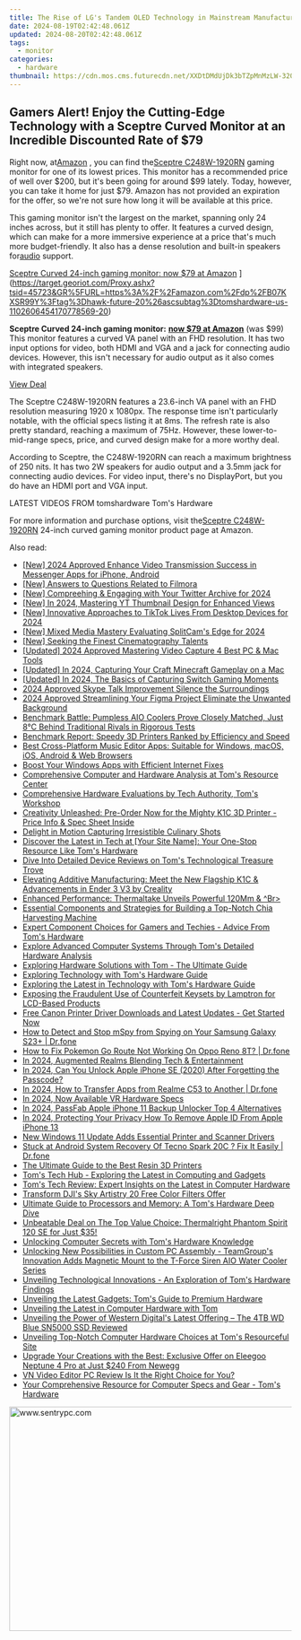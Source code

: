 ```yaml
---
title: The Rise of LG's Tandem OLED Technology in Mainstream Manufacturing, Epitomized by the Flourishing Display of Dell XPS Narratives
date: 2024-08-19T02:42:48.061Z
updated: 2024-08-20T02:42:48.061Z
tags:
  - monitor
categories:
  - hardware
thumbnail: https://cdn.mos.cms.futurecdn.net/XXDtDMdUjDk3bTZpMnMzLW-320-80.jpg
---
```


## Gamers Alert! Enjoy the Cutting-Edge Technology with a Sceptre Curved Monitor at an Incredible Discounted Rate of $79

Right now, at[Amazon](https://tools.techidaily.com) , you can find the[Sceptre C248W-1920RN](https://target.georiot.com/Proxy.ashx?tsid=45723&GR%5FURL=https%3A%2F%2Famazon.com%2Fdp%2FB07KXSR99Y%3Ftag%3Dhawk-future-20%26ascsubtag%3Dtomshardware-us-1754812550838852581-20) gaming monitor for one of its lowest prices. This monitor has a recommended price of well over $200, but it's been going for around $99 lately. Today, however, you can take it home for just $79\. Amazon has not provided an expiration for the offer, so we're not sure how long it will be available at this price.

 This gaming monitor isn't the largest on the market, spanning only 24 inches across, but it still has plenty to offer. It features a curved design, which can make for a more immersive experience at a price that's much more budget-friendly. It also has a dense resolution and built-in speakers for[audio](https://tools.techidaily.com) support.

[Sceptre Curved 24-inch gaming monitor: now $79 at Amazon](https://cdn.mos.cms.futurecdn.net/FYwoeiQXFq3yf6yKBUXMEm-200-100.jpg "Sceptre Curved 24-inch gaming monitor: now $79 at Amazon") ](https://target.georiot.com/Proxy.ashx?tsid=45723&GR%5FURL=https%3A%2F%2Famazon.com%2Fdp%2FB07KXSR99Y%3Ftag%3Dhawk-future-20%26ascsubtag%3Dtomshardware-us-1102606454170778569-20)

**Sceptre Curved 24-inch gaming monitor:** [**now $79 at Amazon**](https://target.georiot.com/Proxy.ashx?tsid=45723&GR%5FURL=https%3A%2F%2Famazon.com%2Fdp%2FB07KXSR99Y%3Ftag%3Dhawk-future-20%26ascsubtag%3Dtomshardware-us-3447313894328832634-20) (was $99)  
 This monitor features a curved VA panel with an FHD resolution. It has two input options for video, both HDMI and VGA and a jack for connecting audio devices. However, this isn't necessary for audio output as it also comes with integrated speakers.

[View Deal](https://target.georiot.com/Proxy.ashx?tsid=45723&GR%5FURL=https%3A%2F%2Famazon.com%2Fdp%2FB07KXSR99Y%3Ftag%3Dhawk-future-20%26ascsubtag%3Dtomshardware-us-1102606454170778569-20)

 The Sceptre C248W-1920RN features a 23.6-inch VA panel with an FHD resolution measuring 1920 x 1080px. The response time isn't particularly notable, with the official specs listing it at 8ms. The refresh rate is also pretty standard, reaching a maximum of 75Hz. However, these lower-to-mid-range specs, price, and curved design make for a more worthy deal.

 According to Sceptre, the C248W-1920RN can reach a maximum brightness of 250 nits. It has two 2W speakers for audio output and a 3.5mm jack for connecting audio devices. For video input, there's no DisplayPort, but you do have an HDMI port and VGA input.

 LATEST VIDEOS FROM tomshardware Tom's Hardware

 For more information and purchase options, visit the[Sceptre C248W-1920RN](https://target.georiot.com/Proxy.ashx?tsid=45723&GR%5FURL=https%3A%2F%2Famazon.com%2Fdp%2FB07KXSR99Y%3Ftag%3Dhawk-future-20%26ascsubtag%3Dtomshardware-us-1754812550838852581-20) 24-inch curved gaming monitor product page at Amazon.

<ins class="adsbygoogle"
     style="display:block"
     data-ad-format="autorelaxed"
     data-ad-client="ca-pub-7571918770474297"
     data-ad-slot="1223367746"></ins>



<ins class="adsbygoogle"
     style="display:block"
     data-ad-client="ca-pub-7571918770474297"
     data-ad-slot="8358498916"
     data-ad-format="auto"
     data-full-width-responsive="true"></ins>

<span class="atpl-alsoreadstyle">Also read:</span>
<div><ul>
<li><a href="https://facebook-video-recording.techidaily.com/new-2024-approved-enhance-video-transmission-success-in-messenger-apps-for-iphone-android/"><u>[New] 2024 Approved  Enhance Video Transmission Success in Messenger Apps for iPhone, Android</u></a></li>
<li><a href="https://vp-tips.techidaily.com/new-answers-to-questions-related-to-filmora/"><u>[New] Answers to Questions Related to Filmora</u></a></li>
<li><a href="https://twitter-videos.techidaily.com/new-compreehing-and-engaging-with-your-twitter-archive-for-2024/"><u>[New] Compreehing & Engaging with Your Twitter Archive for 2024</u></a></li>
<li><a href="https://youtube-webster.techidaily.com/n-2024-mastering-yt-thumbnail-design-for-enhanced-views/"><u>[New] In 2024, Mastering YT Thumbnail Design for Enhanced Views</u></a></li>
<li><a href="https://tiktok-video-files.techidaily.com/new-innovative-approaches-to-tiktok-lives-from-desktop-devices-for-2024/"><u>[New] Innovative Approaches to TikTok Lives From Desktop Devices for 2024</u></a></li>
<li><a href="https://screen-mirroring-recording.techidaily.com/new-mixed-media-mastery-evaluating-splitcams-edge-for-2024/"><u>[New] Mixed Media Mastery  Evaluating SplitCam's Edge for 2024</u></a></li>
<li><a href="https://vp-tips.techidaily.com/new-seeking-the-finest-cinematography-talents/"><u>[New] Seeking the Finest Cinematography Talents</u></a></li>
<li><a href="https://screen-recording.techidaily.com/updated-2024-approved-mastering-video-capture-4-best-pc-and-mac-tools/"><u>[Updated] 2024 Approved  Mastering Video Capture  4 Best PC & Mac Tools</u></a></li>
<li><a href="https://screen-mirroring-recording.techidaily.com/updated-in-2024-capturing-your-craft-minecraft-gameplay-on-a-mac/"><u>[Updated] In 2024, Capturing Your Craft  Minecraft Gameplay on a Mac</u></a></li>
<li><a href="https://screen-sharing-recording.techidaily.com/updated-in-2024-the-basics-of-capturing-switch-gaming-moments/"><u>[Updated] In 2024, The Basics of Capturing Switch Gaming Moments</u></a></li>
<li><a href="https://desktop-recording.techidaily.com/2024-approved-skype-talk-improvement-silence-the-surroundings/"><u>2024 Approved  Skype Talk Improvement  Silence the Surroundings</u></a></li>
<li><a href="https://some-skills.techidaily.com/2024-approved-streamlining-your-figma-project-eliminate-the-unwanted-background/"><u>2024 Approved  Streamlining Your Figma Project  Eliminate the Unwanted Background</u></a></li>
<li><a href="https://hardware-tips.techidaily.com/benchmark-battle-pumpless-aio-coolers-prove-closely-matched-just-8c-behind-traditional-rivals-in-rigorous-tests/"><u>Benchmark Battle: Pumpless AIO Coolers Prove Closely Matched, Just 8°C Behind Traditional Rivals in Rigorous Tests</u></a></li>
<li><a href="https://hardware-tips.techidaily.com/benchmark-report-speedy-3d-printers-ranked-by-efficiency-and-speed/"><u>Benchmark Report: Speedy 3D Printers Ranked by Efficiency and Speed</u></a></li>
<li><a href="https://media-tips.techidaily.com/best-cross-platform-music-editor-apps-suitable-for-windows-macos-ios-android-and-web-browsers/"><u>Best Cross-Platform Music Editor Apps: Suitable for Windows, macOS, iOS, Android & Web Browsers</u></a></li>
<li><a href="https://win11-tips.techidaily.com/boost-your-windows-apps-with-efficient-internet-fixes/"><u>Boost Your Windows Apps with Efficient Internet Fixes</u></a></li>
<li><a href="https://hardware-tips.techidaily.com/comprehensive-computer-and-hardware-analysis-at-toms-resource-center/"><u>Comprehensive Computer and Hardware Analysis at Tom's Resource Center</u></a></li>
<li><a href="https://hardware-tips.techidaily.com/comprehensive-hardware-evaluations-by-tech-authority-toms-workshop/"><u>Comprehensive Hardware Evaluations by Tech Authority, Tom's Workshop</u></a></li>
<li><a href="https://hardware-tips.techidaily.com/creativity-unleashed-pre-order-now-for-the-mighty-k1c-3d-printer-price-info-and-spec-sheet-inside/"><u>Creativity Unleashed: Pre-Order Now for the Mighty K1C 3D Printer - Price Info & Spec Sheet Inside</u></a></li>
<li><a href="https://extra-resources.techidaily.com/delight-in-motion-capturing-irresistible-culinary-shots/"><u>Delight in Motion  Capturing Irresistible Culinary Shots</u></a></li>
<li><a href="https://hardware-tips.techidaily.com/1723125168199-discover-the-latest-in-tech-at-your-site-name-your-one-stop-resource-like-toms-hardware/"><u>Discover the Latest in Tech at [Your Site Name]: Your One-Stop Resource Like Tom's Hardware</u></a></li>
<li><a href="https://hardware-tips.techidaily.com/dive-into-detailed-device-reviews-on-toms-technological-treasure-trove/"><u>Dive Into Detailed Device Reviews on Tom's Technological Treasure Trove</u></a></li>
<li><a href="https://hardware-tips.techidaily.com/elevating-additive-manufacturing-meet-the-new-flagship-k1c-and-advancements-in-ender-3-v3-by-creality/"><u>Elevating Additive Manufacturing: Meet the New Flagship K1C & Advancements in Ender 3 V3 by Creality</u></a></li>
<li><a href="https://hardware-tips.techidaily.com/enhanced-performance-thermaltake-unveils-powerful-120mm-and-br)/"><u>Enhanced Performance: Thermaltake Unveils Powerful 120Mm & ^Br></u></a></li>
<li><a href="https://hardware-tips.techidaily.com/essential-components-and-strategies-for-building-a-top-notch-chia-harvesting-machine/"><u>Essential Components and Strategies for Building a Top-Notch Chia Harvesting Machine</u></a></li>
<li><a href="https://hardware-tips.techidaily.com/expert-component-choices-for-gamers-and-techies-advice-from-toms-hardware/"><u>Expert Component Choices for Gamers and Techies - Advice From Tom's Hardware</u></a></li>
<li><a href="https://hardware-tips.techidaily.com/explore-advanced-computer-systems-through-toms-detailed-hardware-analysis/"><u>Explore Advanced Computer Systems Through Tom's Detailed Hardware Analysis</u></a></li>
<li><a href="https://hardware-tips.techidaily.com/exploring-hardware-solutions-with-tom-the-ultimate-guide/"><u>Exploring Hardware Solutions with Tom - The Ultimate Guide</u></a></li>
<li><a href="https://hardware-tips.techidaily.com/exploring-technology-with-toms-hardware-guide/"><u>Exploring Technology with Tom's Hardware Guide</u></a></li>
<li><a href="https://hardware-tips.techidaily.com/exploring-the-latest-in-technology-with-toms-hardware-guide/"><u>Exploring the Latest in Technology with Tom's Hardware Guide</u></a></li>
<li><a href="https://hardware-tips.techidaily.com/exposing-the-fraudulent-use-of-counterfeit-keysets-by-lamptron-for-lcd-based-products/"><u>Exposing the Fraudulent Use of Counterfeit Keysets by Lamptron for LCD-Based Products</u></a></li>
<li><a href="https://hardware-updates.techidaily.com/1722966394637-free-canon-printer-driver-downloads-and-latest-updates-get-started-now/"><u>Free Canon Printer Driver Downloads and Latest Updates - Get Started Now</u></a></li>
<li><a href="https://location-social.techidaily.com/how-to-detect-and-stop-mspy-from-spying-on-your-samsung-galaxy-s23plus-drfone-by-drfone-virtual-android/"><u>How to Detect and Stop mSpy from Spying on Your Samsung Galaxy S23+ | Dr.fone</u></a></li>
<li><a href="https://android-pokemon-go.techidaily.com/how-to-fix-pokemon-go-route-not-working-on-oppo-reno-8t-drfone-by-drfone-virtual-android/"><u>How to Fix Pokemon Go Route Not Working On Oppo Reno 8T? | Dr.fone</u></a></li>
<li><a href="https://extra-tips.techidaily.com/in-2024-augmented-realms-blending-tech-and-entertainment/"><u>In 2024, Augmented Realms  Blending Tech & Entertainment</u></a></li>
<li><a href="https://ios-unlock.techidaily.com/in-2024-can-you-unlock-apple-iphone-se-2020-after-forgetting-the-passcode-by-drfone-ios/"><u>In 2024, Can You Unlock Apple iPhone SE (2020) After Forgetting the Passcode?</u></a></li>
<li><a href="https://android-transfer.techidaily.com/in-2024-how-to-transfer-apps-from-realme-c53-to-another-drfone-by-drfone-transfer-from-android-transfer-from-android/"><u>In 2024, How to Transfer Apps from Realme C53 to Another | Dr.fone</u></a></li>
<li><a href="https://extra-approaches.techidaily.com/in-2024-now-available-vr-hardware-specs/"><u>In 2024, Now Available  VR Hardware Specs</u></a></li>
<li><a href="https://ios-unlock.techidaily.com/in-2024-passfab-apple-iphone-11-backup-unlocker-top-4-alternatives-by-drfone-ios/"><u>In 2024, PassFab Apple iPhone 11 Backup Unlocker Top 4 Alternatives</u></a></li>
<li><a href="https://apple-account.techidaily.com/in-2024-protecting-your-privacy-how-to-remove-apple-id-from-apple-iphone-13-by-drfone-ios/"><u>In 2024, Protecting Your Privacy How To Remove Apple ID From Apple iPhone 13</u></a></li>
<li><a href="https://win-amazing.techidaily.com/new-windows-11-update-adds-essential-printer-and-scanner-drivers/"><u>New Windows 11 Update Adds Essential Printer and Scanner Drivers</u></a></li>
<li><a href="https://howto.techidaily.com/stuck-at-android-system-recovery-of-tecno-spark-20c-fix-it-easily-drfone-by-drfone-fix-android-problems-fix-android-problems/"><u>Stuck at Android System Recovery Of Tecno Spark 20C ? Fix It Easily | Dr.fone</u></a></li>
<li><a href="https://hardware-tips.techidaily.com/the-ultimate-guide-to-the-best-resin-3d-printers/"><u>The Ultimate Guide to the Best Resin 3D Printers</u></a></li>
<li><a href="https://hardware-tips.techidaily.com/toms-tech-hub-exploring-the-latest-in-computing-and-gadgets/"><u>Tom's Tech Hub - Exploring the Latest in Computing and Gadgets</u></a></li>
<li><a href="https://hardware-tips.techidaily.com/toms-tech-review-expert-insights-on-the-latest-in-computer-hardware/"><u>Tom's Tech Review: Expert Insights on the Latest in Computer Hardware</u></a></li>
<li><a href="https://extra-information.techidaily.com/transform-djis-sky-artistry-20-free-color-filters-offer/"><u>Transform DJI's Sky Artistry  20 Free Color Filters Offer</u></a></li>
<li><a href="https://hardware-tips.techidaily.com/ultimate-guide-to-processors-and-memory-a-toms-hardware-deep-dive/"><u>Ultimate Guide to Processors and Memory: A Tom's Hardware Deep Dive</u></a></li>
<li><a href="https://hardware-tips.techidaily.com/unbeatable-deal-on-the-top-value-choice-thermalright-phantom-spirit-120-se-for-just-35/"><u>Unbeatable Deal on The Top Value Choice: Thermalright Phantom Spirit 120 SE for Just $35!</u></a></li>
<li><a href="https://hardware-tips.techidaily.com/unlocking-computer-secrets-with-toms-hardware-knowledge/"><u>Unlocking Computer Secrets with Tom's Hardware Knowledge</u></a></li>
<li><a href="https://hardware-tips.techidaily.com/unlocking-new-possibilities-in-custom-pc-assembly-teamgroups-innovation-adds-magnetic-mount-to-the-t-force-siren-aio-water-cooler-series/"><u>Unlocking New Possibilities in Custom PC Assembly - TeamGroup's Innovation Adds Magnetic Mount to the T-Force Siren AIO Water Cooler Series</u></a></li>
<li><a href="https://hardware-tips.techidaily.com/unveiling-technological-innovations-an-exploration-of-toms-hardware-findings/"><u>Unveiling Technological Innovations - An Exploration of Tom's Hardware Findings</u></a></li>
<li><a href="https://hardware-tips.techidaily.com/unveiling-the-latest-gadgets-toms-guide-to-premium-hardware/"><u>Unveiling the Latest Gadgets: Tom's Guide to Premium Hardware</u></a></li>
<li><a href="https://hardware-tips.techidaily.com/unveiling-the-latest-in-computer-hardware-with-tom/"><u>Unveiling the Latest in Computer Hardware with Tom</u></a></li>
<li><a href="https://hardware-reviews.techidaily.com/unveiling-the-power-of-western-digitals-latest-offering-the-4tb-wd-blue-sn5000-ssd-reviewed/"><u>Unveiling the Power of Western Digital's Latest Offering – The 4TB WD Blue SN5000 SSD Reviewed</u></a></li>
<li><a href="https://hardware-tips.techidaily.com/unveiling-top-notch-computer-hardware-choices-at-toms-resourceful-site/"><u>Unveiling Top-Notch Computer Hardware Choices at Tom's Resourceful Site</u></a></li>
<li><a href="https://hardware-tips.techidaily.com/upgrade-your-creations-with-the-best-exclusive-offer-on-eleegoo-neptune-4-pro-at-just-240-from-newegg/"><u>Upgrade Your Creations with the Best: Exclusive Offer on Eleegoo Neptune 4 Pro at Just $240 From Newegg</u></a></li>
<li><a href="https://video-creation-software.techidaily.com/vn-video-editor-pc-review-is-it-the-right-choice-for-you/"><u>VN Video Editor PC Review Is It the Right Choice for You?</u></a></li>
<li><a href="https://hardware-tips.techidaily.com/your-comprehensive-resource-for-computer-specs-and-gear-toms-hardware/"><u>Your Comprehensive Resource for Computer Specs and Gear - Tom's Hardware</u></a></li>
</ul></div>

<!-- affiliate ads begin -->
<a href="https://sentrypc.7eer.net/c/5597632/398453/3022" target="_top" id="398453"><img src="//a.impactradius-go.com/display-ad/3022-398453" border="0" alt="www.sentrypc.com" width="580" height="400"/></a><img height="0" width="0" src="https://sentrypc.7eer.net/i/5597632/398453/3022" style="position:absolute;visibility:hidden;" border="0" />
<!-- affiliate ads end -->